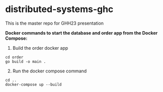 # distributed-systems-ghc
This is the master repo for GHH23 presentation


**Docker commands to start the database and order app from the Docker Compose:**

1. Build the order docker app
````
cd order
go build -o main . 
````
2. Run the docker compose command
````
cd ..
docker-compose up --build
````